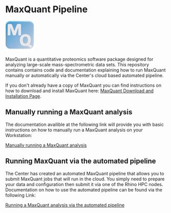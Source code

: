 # MaxQuant Pipeline

![](/docs/README/MaxQuantLogo.png)

MaxQuant is a quantitative proteomics software package designed for analyzing large-scale mass-spectrometric data sets. This repository contains contains code and documentation explaining how to run MaxQuant manually or automatically via the Center's cloud based automated pipeline. 

If you don't already have a copy of MaxQuant you can find instructions on how to download and install MaxQuant here: [MaxQuant Download and Installation Page](http://www.coxdocs.org/doku.php?id=maxquant:common:download_and_installation#download).


## Manually running a MaxQuant analysis

The documentation availible at the following link will provide you with basic instructions on how to manually run a MaxQuant analysis on your Workstation:

[Manually running a MaxQuant analysis](/docs/RunningMaxQuant.md)

## Running MaxQuant via the automated pipeline

The Center has created an automated MaxQuant pipeline that allows you to submit MaxQuant jobs that will run in the cloud.  You simply need to prepare your data and configuration then submit it via one of the Rhino HPC nodes. Documentation on how to use the automated pipeline can be found via the following Link: 

[Running a MaxQuant analysis via the automated pipeline](/docs/AutomatedPipeline.md)

